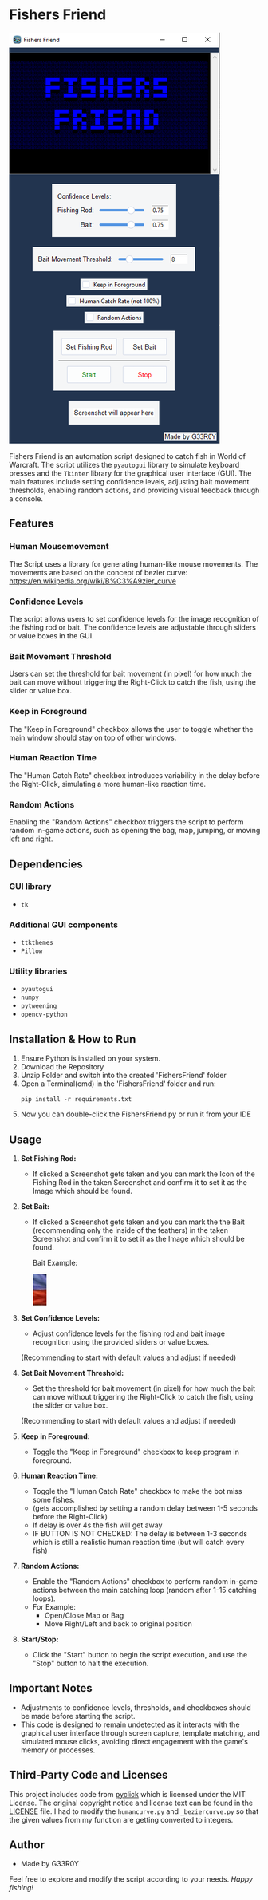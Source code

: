 # Fishers Friend
![FishersFriend Example](assets/fishersfriend.png)

Fishers Friend is an automation script designed to catch fish in World of Warcraft. The script utilizes the `pyautogui` library to simulate keyboard presses and the `Tkinter` library for the graphical user interface (GUI). The main features include setting confidence levels, adjusting bait movement thresholds, enabling random actions, and providing visual feedback through a console.

## Features

### Human Mousemovement
The Script uses a library for generating human-like mouse movements. The movements are based on the concept of bezier curve: https://en.wikipedia.org/wiki/B%C3%A9zier_curve

### Confidence Levels
The script allows users to set confidence levels for the image recognition of the fishing rod or bait. The confidence levels are adjustable through sliders or value boxes in the GUI.

### Bait Movement Threshold
Users can set the threshold for bait movement (in pixel) for how much the bait can move without triggering the Right-Click to catch the fish, using the slider or value box.

### Keep in Foreground
The "Keep in Foreground" checkbox allows the user to toggle whether the main window should stay on top of other windows.

### Human Reaction Time
The "Human Catch Rate" checkbox introduces variability in the delay before the Right-Click, simulating a more human-like reaction time.

### Random Actions
Enabling the "Random Actions" checkbox triggers the script to perform random in-game actions, such as opening the bag, map, jumping, or moving left and right.


## Dependencies
### GUI library
- `tk`
### Additional GUI components
- `ttkthemes`
- `Pillow`
### Utility libraries
- `pyautogui`
- `numpy`
- `pytweening`
- `opencv-python`

## Installation & How to Run

1. Ensure Python is installed on your system.
2. Download the Repository
3. Unzip Folder and switch into the created 'FishersFriend' folder
4. Open a Terminal(cmd) in the 'FishersFriend' folder and run:
   ```
   pip install -r requirements.txt
   ```
5. Now you can double-click the FishersFriend.py or run it from your IDE


## Usage
1. **Set Fishing Rod:**
   - If clicked a Screenshot gets taken and you can mark the Icon of the Fishing Rod in the taken Screenshot and confirm it to set it as the Image which should be found.
2. **Set Bait:**
   - If clicked a Screenshot gets taken and you can mark the the Bait (recommending only the inside of the feathers) in the taken Screenshot and confirm it to set it as the Image which should be found.

     Bait Example:

     ![Bait Example](assets/bait_example.png)

1. **Set Confidence Levels:**
   - Adjust confidence levels for the fishing rod and bait image recognition using the provided sliders or value boxes.
   
   (Recommending to start with default values and adjust if needed)

2. **Set Bait Movement Threshold:**
   - Set the threshold for bait movement (in pixel) for how much the bait can move without triggering the Right-Click to catch the fish, using the slider or value box.

   (Recommending to start with default values and adjust if needed)
   
4. **Keep in Foreground:**
   - Toggle the "Keep in Foreground" checkbox to keep program in foreground.

5. **Human Reaction Time:**
   - Toggle the "Human Catch Rate" checkbox to make the bot miss some fishes.
   - (gets accomplished by setting a random delay between 1-5 seconds before the Right-Click)
   - If delay is over 4s the fish will get away
   - IF BUTTON IS NOT CHECKED: The delay is between 1-3 seconds which is still a realistic human reaction time (but will catch every fish)

6. **Random Actions:**
   - Enable the "Random Actions" checkbox to perform random in-game actions between the main catching loop (random after 1-15 catching loops).
   - For Example:
      - Open/Close Map or Bag
      - Move Right/Left and back to original position

7. **Start/Stop:**
   - Click the "Start" button to begin the script execution, and use the "Stop" button to halt the execution.


## Important Notes
 - Adjustments to confidence levels, thresholds, and checkboxes should be made before starting the script.
 - This code is designed to remain undetected as it interacts with the graphical user interface through screen capture, template matching, and simulated mouse clicks, avoiding direct engagement with the game's memory or processes.

## Third-Party Code and Licenses

This project includes code from [pyclick](https://github.com/patrikoss/pyclick) which is licensed under the MIT License. The original copyright notice and license text can be found in the [LICENSE](LICENSE) file.
I had to modify the `humancurve.py` and `_beziercurve.py` so that the given values from my function are getting converted to integers.

## Author
 - Made by G33R0Y

Feel free to explore and modify the script according to your needs. *Happy fishing!*
